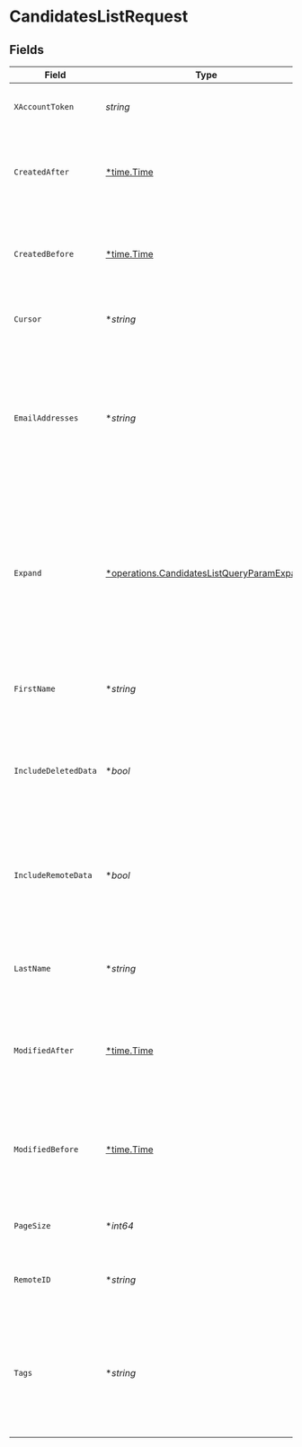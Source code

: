 # CandidatesListRequest


## Fields

| Field                                                                                                                  | Type                                                                                                                   | Required                                                                                                               | Description                                                                                                            |
| ---------------------------------------------------------------------------------------------------------------------- | ---------------------------------------------------------------------------------------------------------------------- | ---------------------------------------------------------------------------------------------------------------------- | ---------------------------------------------------------------------------------------------------------------------- |
| `XAccountToken`                                                                                                        | *string*                                                                                                               | :heavy_check_mark:                                                                                                     | Token identifying the end user.                                                                                        |
| `CreatedAfter`                                                                                                         | [*time.Time](https://pkg.go.dev/time#Time)                                                                             | :heavy_minus_sign:                                                                                                     | If provided, will only return objects created after this datetime.                                                     |
| `CreatedBefore`                                                                                                        | [*time.Time](https://pkg.go.dev/time#Time)                                                                             | :heavy_minus_sign:                                                                                                     | If provided, will only return objects created before this datetime.                                                    |
| `Cursor`                                                                                                               | **string*                                                                                                              | :heavy_minus_sign:                                                                                                     | The pagination cursor value.                                                                                           |
| `EmailAddresses`                                                                                                       | **string*                                                                                                              | :heavy_minus_sign:                                                                                                     | If provided, will only return candidates with these email addresses; multiple addresses can be separated by commas.    |
| `Expand`                                                                                                               | [*operations.CandidatesListQueryParamExpand](../../models/operations/candidateslistqueryparamexpand.md)                | :heavy_minus_sign:                                                                                                     | Which relations should be returned in expanded form. Multiple relation names should be comma separated without spaces. |
| `FirstName`                                                                                                            | **string*                                                                                                              | :heavy_minus_sign:                                                                                                     | If provided, will only return candidates with this first name.                                                         |
| `IncludeDeletedData`                                                                                                   | **bool*                                                                                                                | :heavy_minus_sign:                                                                                                     | Whether to include data that was marked as deleted by third party webhooks.                                            |
| `IncludeRemoteData`                                                                                                    | **bool*                                                                                                                | :heavy_minus_sign:                                                                                                     | Whether to include the original data Merge fetched from the third-party to produce these models.                       |
| `LastName`                                                                                                             | **string*                                                                                                              | :heavy_minus_sign:                                                                                                     | If provided, will only return candidates with this last name.                                                          |
| `ModifiedAfter`                                                                                                        | [*time.Time](https://pkg.go.dev/time#Time)                                                                             | :heavy_minus_sign:                                                                                                     | If provided, only objects synced by Merge after this date time will be returned.                                       |
| `ModifiedBefore`                                                                                                       | [*time.Time](https://pkg.go.dev/time#Time)                                                                             | :heavy_minus_sign:                                                                                                     | If provided, only objects synced by Merge before this date time will be returned.                                      |
| `PageSize`                                                                                                             | **int64*                                                                                                               | :heavy_minus_sign:                                                                                                     | Number of results to return per page.                                                                                  |
| `RemoteID`                                                                                                             | **string*                                                                                                              | :heavy_minus_sign:                                                                                                     | The API provider's ID for the given object.                                                                            |
| `Tags`                                                                                                                 | **string*                                                                                                              | :heavy_minus_sign:                                                                                                     | If provided, will only return candidates with these tags; multiple tags can be separated by commas.                    |